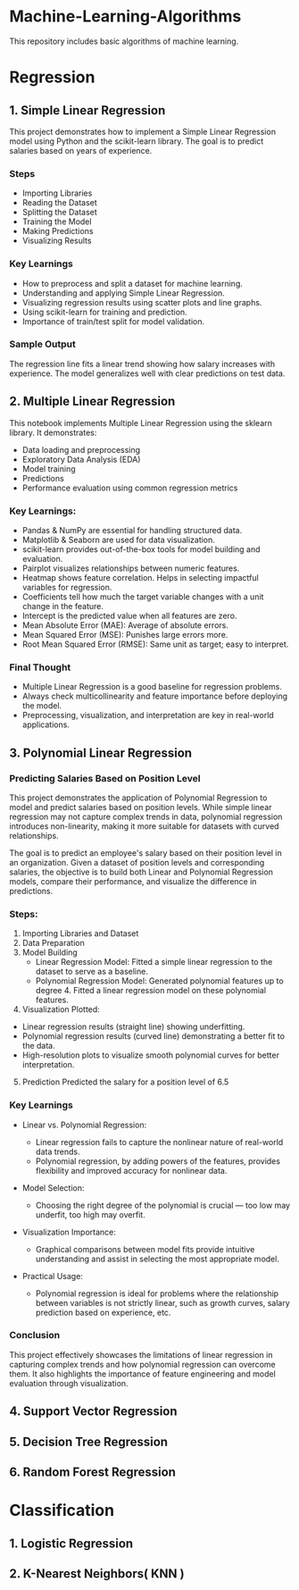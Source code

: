 # Machine-Learning-Algorithms
This repository includes basic algorithms of machine learning.

# Regression
## 1. Simple Linear Regression
This project demonstrates how to implement a Simple Linear Regression model using Python and the scikit-learn library. The goal is to predict salaries based on years of experience.

### Steps
- Importing Libraries
- Reading the Dataset
- Splitting the Dataset
- Training the Model
- Making Predictions
- Visualizing Results

### Key Learnings
- How to preprocess and split a dataset for machine learning.
- Understanding and applying Simple Linear Regression.
- Visualizing regression results using scatter plots and line graphs.
- Using scikit-learn for training and prediction.
- Importance of train/test split for model validation.

### Sample Output
The regression line fits a linear trend showing how salary increases with experience. The model generalizes well with clear predictions on test data.

## 2. Multiple Linear Regression
This notebook implements Multiple Linear Regression using the sklearn library. It demonstrates:
- Data loading and preprocessing
- Exploratory Data Analysis (EDA)
- Model training
- Predictions
- Performance evaluation using common regression metrics

### Key Learnings:
- Pandas & NumPy are essential for handling structured data.
- Matplotlib & Seaborn are used for data visualization.
- scikit-learn provides out-of-the-box tools for model building and evaluation.
- Pairplot visualizes relationships between numeric features.
- Heatmap shows feature correlation. Helps in selecting impactful variables for regression.
- Coefficients tell how much the target variable changes with a unit change in the feature.
- Intercept is the predicted value when all features are zero.
- Mean Absolute Error (MAE): Average of absolute errors.
- Mean Squared Error (MSE): Punishes large errors more.
- Root Mean Squared Error (RMSE): Same unit as target; easy to interpret.

### Final Thought
- Multiple Linear Regression is a good baseline for regression problems.
- Always check multicollinearity and feature importance before deploying the model.
- Preprocessing, visualization, and interpretation are key in real-world applications.


## 3. Polynomial Linear Regression 
### Predicting Salaries Based on Position Level
This project demonstrates the application of Polynomial Regression to model and predict salaries based on position levels. While simple linear regression may not capture complex trends in data, polynomial regression introduces non-linearity, making it more suitable for datasets with curved relationships.

The goal is to predict an employee's salary based on their position level in an organization. Given a dataset of position levels and corresponding salaries, the objective is to build both Linear and Polynomial Regression models, compare their performance, and visualize the difference in predictions.

### Steps:
1. Importing Libraries and Dataset
2. Data Preparation
3. Model Building
   - Linear Regression Model:  Fitted a simple linear regression to the dataset to serve as a baseline.
   -  Polynomial Regression Model: Generated polynomial features up to degree 4.
     Fitted a linear regression model on these polynomial features.
4. Visualization
Plotted:
- Linear regression results (straight line) showing underfitting.
- Polynomial regression results (curved line) demonstrating a better fit to the data.
- High-resolution plots to visualize smooth polynomial curves for better interpretation.
  
5. Prediction
   Predicted the salary for a position level of 6.5

### Key Learnings
- Linear vs. Polynomial Regression:
  - Linear regression fails to capture the nonlinear nature of real-world data trends.
  - Polynomial regression, by adding powers of the features, provides flexibility and improved accuracy for nonlinear data.
- Model Selection:
  - Choosing the right degree of the polynomial is crucial — too low may underfit, too high may overfit.

- Visualization Importance:
  - Graphical comparisons between model fits provide intuitive understanding and assist in selecting the most appropriate model.
- Practical Usage:
  - Polynomial regression is ideal for problems where the relationship between variables is not strictly linear, such as growth curves, salary prediction based on experience, etc.

### Conclusion
This project effectively showcases the limitations of linear regression in capturing complex trends and how polynomial regression can overcome them. It also highlights the importance of feature engineering and model evaluation through visualization.


## 4. Support Vector Regression
## 5. Decision Tree Regression
## 6. Random Forest Regression

# Classification
## 1. Logistic Regression
## 2. K-Nearest Neighbors( KNN )
